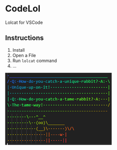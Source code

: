 # CodeLol

Lolcat for VSCode

## Instructions

1. Install
2. Open a File
3. Run `lolcat` command
4. ...

![image](https://github.com/EnsignPayton/code-lol/raw/master/Example.png)

